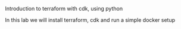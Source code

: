 Introduction to terraform with cdk, using python

In this lab we will install terraform, cdk and run a simple docker setup

